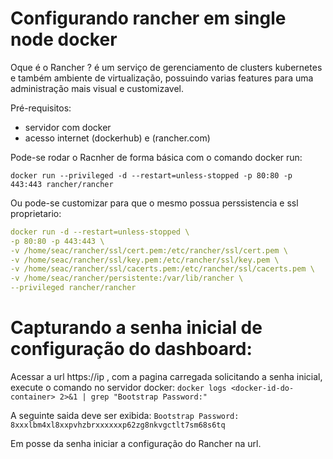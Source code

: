 # Configurando rancher em single node docker

Oque é o Rancher ?
é um serviço de gerenciamento de clusters kubernetes e também ambiente de virtualização, possuindo varias features para uma administração mais visual e customizavel.

Pré-requisitos:
- servidor com docker
- acesso internet (dockerhub) e (rancher.com)

Pode-se rodar o Racnher de forma básica com o comando docker run:

`docker run --privileged -d --restart=unless-stopped -p 80:80 -p 443:443 rancher/rancher`

Ou pode-se customizar para que o mesmo possua perssistencia e ssl proprietario:

``` yaml
docker run -d --restart=unless-stopped \
-p 80:80 -p 443:443 \
-v /home/seac/rancher/ssl/cert.pem:/etc/rancher/ssl/cert.pem \
-v /home/seac/rancher/ssl/key.pem:/etc/rancher/ssl/key.pem \
-v /home/seac/rancher/ssl/cacerts.pem:/etc/rancher/ssl/cacerts.pem \
-v /home/seac/rancher/persistente:/var/lib/rancher \
--privileged rancher/rancher
```

# Capturando a senha inicial de configuração do dashboard:
Acessar a url https://ip , com a pagina carregada solicitando a senha inicial, execute o comando no servidor docker:
`docker logs <docker-id-do-container> 2>&1 | grep "Bootstrap Password:"`

A seguinte saida deve ser exibida:
`Bootstrap Password: 8xxxlbm4xl8xxpvhzbrxxxxxxp62zg8nkvgctlt7sm68s6tq`

Em posse da senha iniciar a configuração do Rancher na url.
